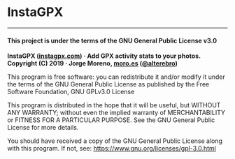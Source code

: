 
# InstaGPX

---

#### This project is under the terms of the GNU General Public License v3.0

**InstaGPX ([instagpx.com](https://instagpx.com)) · Add GPX activity stats to your photos.**  
**Copyright (C) 2019 · Jorge Moreno, [moro.es](https://moro.es) ([@alterebro](https://twitter.com/alterebro))**

This program is free software: you can redistribute it and/or modify
it under the terms of the GNU General Public License as published by
the Free Software Foundation, GNU GPLv3.0 License

This program is distributed in the hope that it will be useful,
but WITHOUT ANY WARRANTY; without even the implied warranty of
MERCHANTABILITY or FITNESS FOR A PARTICULAR PURPOSE. See the
GNU General Public License for more details.

You should have received a copy of the GNU General Public License
along with this program. If not, see: https://www.gnu.org/licenses/gpl-3.0.html
